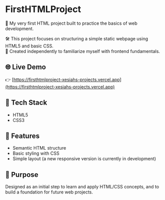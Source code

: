 # FirstHTMLProject

🎉 My very first HTML project built to practice the basics of web development.

🛠️ This project focuses on structuring a simple static webpage using HTML5 and basic CSS.  
🚀 Created independently to familiarize myself with frontend fundamentals.

## 🌐 Live Demo

👉 [https://firsthtmlproject-xesiahs-projects.vercel.app](https://firsthtmlproject-xesiahs-projects.vercel.app)

## 🧰 Tech Stack

- HTML5  
- CSS3  

## 📁 Features

- Semantic HTML structure  
- Basic styling with CSS  
- Simple layout (a new responsive version is currently in development)  

## 🎯 Purpose

Designed as an initial step to learn and apply HTML/CSS concepts, and to build a foundation for future web projects.
